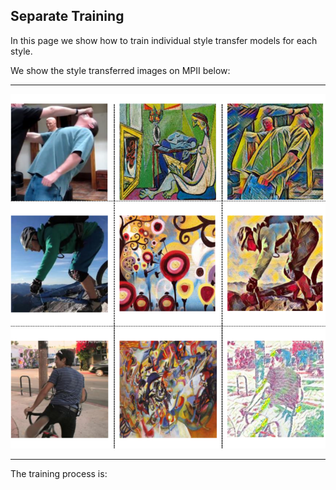 
## Separate Training

In this page we show how to train individual style transfer models for each style.

We show the style transferred images on MPII below:

----

<p align="center">  
<img src="../../figs/sty.png">  
</p> 

----


The training process is:
